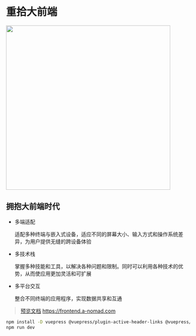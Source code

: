 # 重拾大前端

<a src='https://frontend.a-nomad.com'>
<img src='https://s2.loli.net/2023/04/28/bG9ogaOuK7BAZwf.jpg' width='450' />
</a>

## 拥抱大前端时代

* 多端适配

    适配多种终端与嵌入式设备，适应不同的屏幕大小、输入方式和操作系统差异，为用户提供无缝的跨设备体验

* 多技术栈

    掌握多种技能和工具，以解决各种问题和限制。同时可以利用各种技术的优势，从而使应用更加灵活和可扩展

* 多平台交互

   整合不同终端的应用程序，实现数据共享和互通


> [预览文档](https://frontend.a-nomad.com) https://frontend.a-nomad.com

```sh
npm install -D vuepress @vuepress/plugin-active-header-links @vuepress/plugin-back-to-top @vuepress/plugin-google-analytics @vuepress/plugin-medium-zoom watchman
npm run dev
```
